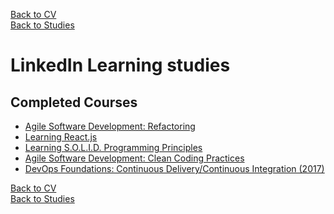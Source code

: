 [Back to CV](../../index.md#education)
<br>
[Back to Studies](../index.md)

# LinkedIn Learning studies

## Completed Courses

- [Agile Software Development: Refactoring](https://www.linkedin.com/learning/agile-software-development-refactoring)
- [Learning React.js](https://www.linkedin.com/learning/learning-react-js-5)
- [Learning S.O.L.I.D. Programming Principles](https://www.linkedin.com/learning/learning-s-o-l-i-d-programming-principles)
- [Agile Software Development: Clean Coding Practices](https://www.linkedin.com/learning/agile-software-development-clean-coding-practices)
- [DevOps Foundations: Continuous Delivery/Continuous Integration (2017)](https://www.linkedin.com/learning/devops-foundations-continuous-delivery-continuous-integration-2017)

[Back to CV](../../index.md#education)
<br>
[Back to Studies](../index.md)
